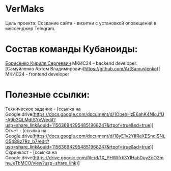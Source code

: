 # VerMaks

Цель проекта: Создание сайта - визитки с установкой оповещений в мессенджер Telegram.

# Состав команды Кубаноиды:
  [Борисенко Кирилл Сергеевич](https://github.com/ashalet) МКИС24 - backend developer.
  [Самуйленко Артем Владимирович(https://github.com/ArtSamuylenko)] МКИС24 - frontend developer
  
# Полезные ссылки:
  Техническое задание - [ссылка на Google.drive(https://docs.google.com/document/d/1ObehHzE6ahK4NIoJfU-A9b3QLMdtSYxV/edit?usp=share_link&ouid=115636942954851968247&rtpof=true&sd=true)]
  Отчет - [ссылка на Google.drive(https://docs.google.com/document/d/18yE1v2YIIReXESnoISNLG5489z7Rz_b7/edit?usp=share_link&ouid=115636942954851968247&rtpof=true&sd=true)]
  Скринкаст - [ссылка на Google.drive(https://drive.google.com/file/d/1X_PHlWfrk3YIHabDuyZoO3mhyJeTbMCO/view?usp=share_link)]
